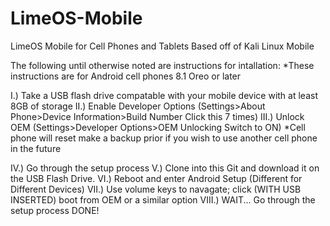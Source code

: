 # LimeOS-Mobile
LimeOS Mobile for Cell Phones and Tablets Based off of Kali Linux Mobile

The following until otherwise noted are instructions for intallation:
*These instructions are for Android cell phones 8.1 Oreo or later

I.) Take a USB flash drive compatable with your mobile device with at least 8GB of storage
II.) Enable Developer Options (Settings>About Phone>Device Information>Build Number Click this 7 times)
III.) Unlock OEM (Settings>Developer Options>OEM Unlocking Switch to ON)
*Cell phone will reset make a backup prior if you wish to use another cell phone in the future

IV.) Go through the setup process
V.) Clone into this Git and download it on the USB Flash Drive.
VI.) Reboot and enter Android Setup (Different for Different Devices)
VII.) Use volume keys to navagate; click (WITH USB INSERTED) boot from OEM or a similar option
VIII.) WAIT... Go through the setup process DONE!

